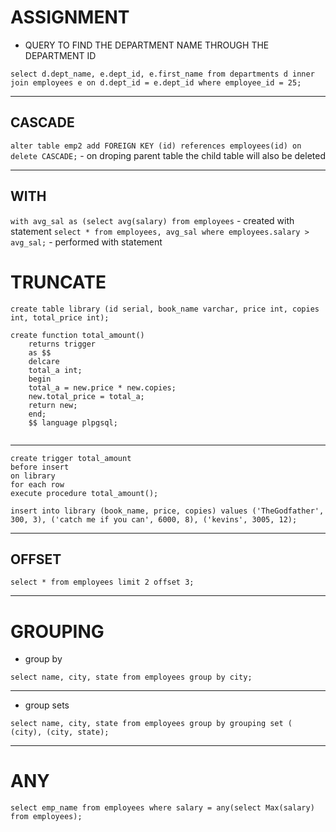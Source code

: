 # ASSIGNMENT
- QUERY TO FIND THE DEPARTMENT NAME THROUGH THE DEPARTMENT ID

` select d.dept_name, e.dept_id, e.first_name from departments d inner join employees e on d.dept_id = e.dept_id where employee_id = 25; `



---

## CASCADE

` alter table emp2 add FOREIGN KEY (id) references employees(id) on delete CASCADE; ` - on droping parent table the child table will also be deleted 




---


## WITH 

` with avg_sal as (select avg(salary) from employees ` - created with statement
` select * from employees, avg_sal where employees.salary > avg_sal; ` - performed with statement


# TRUNCATE

` create table library (id serial, book_name varchar, price int, copies int, total_price int); `



``` 
create function total_amount()
	returns trigger
	as $$
	delcare 
	total_a int;
	begin
	total_a = new.price * new.copies;
	new.total_price = total_a;
	return new;
	end;
	$$ language plpgsql;
	
```
	
---
	
``` 
create trigger total_amount
before insert 
on library
for each row
execute procedure total_amount();

```




` insert into library (book_name, price, copies) values ('TheGodfather', 300, 3), ('catch me if you can', 6000, 8), ('kevins', 3005, 12); `

--- 


## OFFSET

` select * from employees limit 2 offset 3; `

---


# GROUPING

- group by

` select name, city, state from employees group by city; `

---

- group sets

` select name, city, state from employees group by grouping set ( (city), (city, state);  `

---


# ANY
` select emp_name from employees where salary = any(select Max(salary) from employees); `








